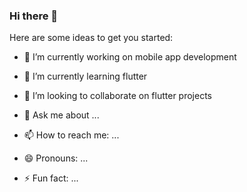 ### Hi there 👋

<!--
**eoeefosa/eoeefosa** is a ✨ _special_ ✨ repository because its `README.md` (this file) appears on your GitHub profile.-->

Here are some ideas to get you started:

- 🔭 I’m currently working on mobile app development 
- 🌱 I’m currently learning flutter 
- 👯 I’m looking to collaborate on  flutter projects 

- 💬 Ask me about ...
- 📫 How to reach me: ...
- 😄 Pronouns: ...
- ⚡ Fun fact: ...

